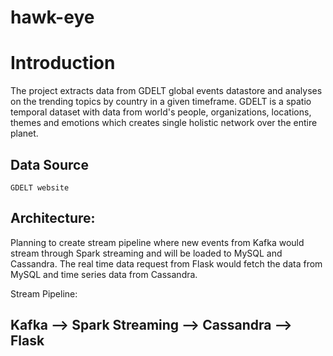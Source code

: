 # hawk-eye

# Introduction
 The project extracts data from GDELT global events datastore and analyses on the trending topics by country in a given timeframe. GDELT is a spatio temporal dataset with data from world's people, organizations, locations, themes and emotions which creates single holistic network over the entire planet.  


## Data Source
    GDELT website

    
## Architecture:
   Planning to create stream pipeline where new events from Kafka would stream through Spark streaming and will be loaded to      MySQL and Cassandra. The real time data request from Flask would fetch the data from MySQL and time series data from          Cassandra.

   Stream Pipeline:
   
   ## Kafka --> Spark Streaming --> Cassandra --> Flask
                                









